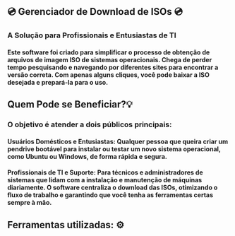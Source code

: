 ## 💿 Gerenciador de Download de ISOs 💿 
### A Solução para Profissionais e Entusiastas de TI
#### Este software foi criado para simplificar o processo de obtenção de arquivos de imagem ISO de sistemas operacionais. Chega de perder tempo pesquisando e navegando por diferentes sites para encontrar a versão correta. Com apenas alguns cliques, você pode baixar a ISO desejada e prepará-la para o uso.

## Quem Pode se Beneficiar?💡 
### O objetivo é atender a dois públicos principais:

#### Usuários Domésticos e Entusiastas: Qualquer pessoa que queira criar um pendrive bootável para instalar ou testar um novo sistema operacional, como Ubuntu ou Windows, de forma rápida e segura.

#### Profissionais de TI e Suporte: Para técnicos e administradores de sistemas que lidam com a instalação e manutenção de máquinas diariamente. O software centraliza o download das ISOs, otimizando o fluxo de trabalho e garantindo que você tenha as ferramentas certas sempre à mão.


## Ferramentas utilizadas: ⚙️
